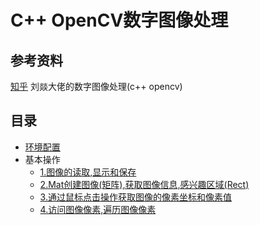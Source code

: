 # C++ OpenCV数字图像处理

## 参考资料

[知乎](https://zhuanlan.zhihu.com/p/483604320) 刘燚大佬的数字图像处理(c++ opencv)

## 目录

- [环境配置](docs/%E7%8E%AF%E5%A2%83%E9%85%8D%E7%BD%AE.md)
- 基本操作
  - [1.图像的读取,显示和保存](docs/1.%E5%9F%BA%E6%9C%AC%E6%93%8D%E4%BD%9C/%E5%9B%BE%E5%83%8F%E7%9A%84%E8%AF%BB%E5%8F%96%2C%E6%98%BE%E7%A4%BA%E5%92%8C%E4%BF%9D%E5%AD%98.md)
  - [2.Mat创建图像(矩阵),获取图像信息,感兴趣区域(Rect)](docs/1.%E5%9F%BA%E6%9C%AC%E6%93%8D%E4%BD%9C/Mat%E5%88%9B%E5%BB%BA%E5%9B%BE%E5%83%8F(%E7%9F%A9%E9%98%B5)%2C%E8%8E%B7%E5%8F%96%E5%9B%BE%E5%83%8F%E4%BF%A1%E6%81%AF%2C%E6%84%9F%E5%85%B4%E8%B6%A3%E5%8C%BA%E5%9F%9F(Rect).md)
  - [3.通过鼠标点击操作获取图像的像素坐标和像素值]()
  - [4.访问图像像素,遍历图像像素]()